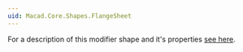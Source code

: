 ```yaml
---
uid: Macad.Core.Shapes.FlangeSheet
---
```

For a description of this modifier shape and it's properties [see here](xref:5f9b1a87-60f9-448a-860a-567eb18473c8).